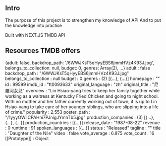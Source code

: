 ## Intro

The purpose of this project is to strengthen my knowledge of API
And to put the knowledge into practise

Built with NEXT.JS
TMDB API

## Resources TMDB offers

{adult: false, backdrop_path: '/6WWJKsT5qHyyEBS6jmmHVz4K93J.jpg', belongs_to_collection: null, budget: 0, genres: Array(2), …}
adult
:
false
backdrop_path
:
"/6WWJKsT5qHyyEBS6jmmHVz4K93J.jpg"
belongs_to_collection
:
null
budget
:
0
genres
:
(2) [{…}, {…}]
homepage
:
""
id
:
99599
imdb_id
:
"tt0093633"
original_language
:
"zh"
original_title
:
"尼羅河女兒"
overview
:
"Lin Hsiao-yang tries to keep her family together while working as a waitress at Kentucky Fried Chicken and going to night school. With no mother and her father currently working out of town, it is up to Lin Hsiao-yang to take care of her younger siblings, who are slipping into a life of crime."
popularity
:
2.553
poster_path
:
"/1yyyOWllCPAHhi7PJnigJYmhTb5.jpg"
production_companies
:
(3) [{…}, {…}, {…}]
production_countries
:
[{…}]
release_date
:
"1987-08-22"
revenue
:
0
runtime
:
91
spoken_languages
:
[{…}]
status
:
"Released"
tagline
:
""
title
:
"Daughter of the Nile"
video
:
false
vote_average
:
6.875
vote_count
:
16
[[Prototype]]
:
Object
